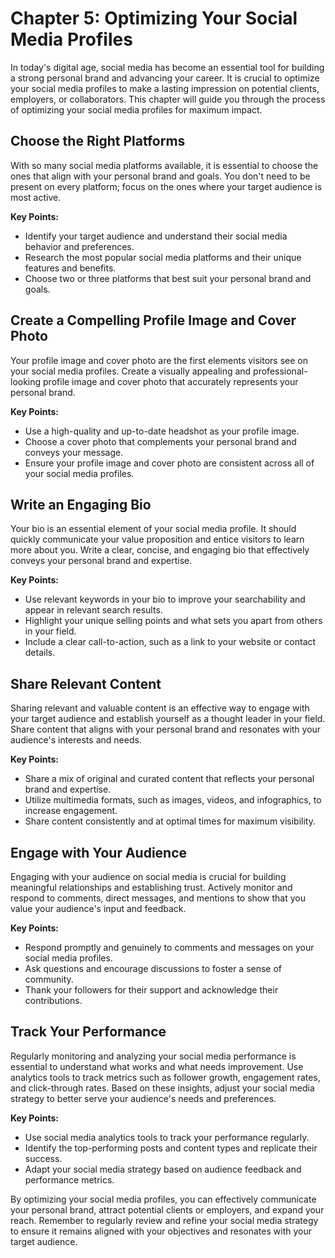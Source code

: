 Chapter 5: Optimizing Your Social Media Profiles
================================================

In today's digital age, social media has become an essential tool for building a strong personal brand and advancing your career. It is crucial to optimize your social media profiles to make a lasting impression on potential clients, employers, or collaborators. This chapter will guide you through the process of optimizing your social media profiles for maximum impact.

**Choose the Right Platforms**
------------------------------

With so many social media platforms available, it is essential to choose the ones that align with your personal brand and goals. You don't need to be present on every platform; focus on the ones where your target audience is most active.

**Key Points:**

* Identify your target audience and understand their social media behavior and preferences.
* Research the most popular social media platforms and their unique features and benefits.
* Choose two or three platforms that best suit your personal brand and goals.

**Create a Compelling Profile Image and Cover Photo**
-----------------------------------------------------

Your profile image and cover photo are the first elements visitors see on your social media profiles. Create a visually appealing and professional-looking profile image and cover photo that accurately represents your personal brand.

**Key Points:**

* Use a high-quality and up-to-date headshot as your profile image.
* Choose a cover photo that complements your personal brand and conveys your message.
* Ensure your profile image and cover photo are consistent across all of your social media profiles.

**Write an Engaging Bio**
-------------------------

Your bio is an essential element of your social media profile. It should quickly communicate your value proposition and entice visitors to learn more about you. Write a clear, concise, and engaging bio that effectively conveys your personal brand and expertise.

**Key Points:**

* Use relevant keywords in your bio to improve your searchability and appear in relevant search results.
* Highlight your unique selling points and what sets you apart from others in your field.
* Include a clear call-to-action, such as a link to your website or contact details.

**Share Relevant Content**
--------------------------

Sharing relevant and valuable content is an effective way to engage with your target audience and establish yourself as a thought leader in your field. Share content that aligns with your personal brand and resonates with your audience's interests and needs.

**Key Points:**

* Share a mix of original and curated content that reflects your personal brand and expertise.
* Utilize multimedia formats, such as images, videos, and infographics, to increase engagement.
* Share content consistently and at optimal times for maximum visibility.

**Engage with Your Audience**
-----------------------------

Engaging with your audience on social media is crucial for building meaningful relationships and establishing trust. Actively monitor and respond to comments, direct messages, and mentions to show that you value your audience's input and feedback.

**Key Points:**

* Respond promptly and genuinely to comments and messages on your social media profiles.
* Ask questions and encourage discussions to foster a sense of community.
* Thank your followers for their support and acknowledge their contributions.

**Track Your Performance**
--------------------------

Regularly monitoring and analyzing your social media performance is essential to understand what works and what needs improvement. Use analytics tools to track metrics such as follower growth, engagement rates, and click-through rates. Based on these insights, adjust your social media strategy to better serve your audience's needs and preferences.

**Key Points:**

* Use social media analytics tools to track your performance regularly.
* Identify the top-performing posts and content types and replicate their success.
* Adapt your social media strategy based on audience feedback and performance metrics.

By optimizing your social media profiles, you can effectively communicate your personal brand, attract potential clients or employers, and expand your reach. Remember to regularly review and refine your social media strategy to ensure it remains aligned with your objectives and resonates with your target audience.
